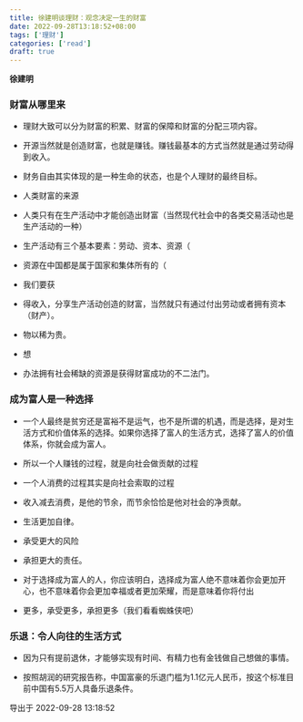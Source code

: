 ```yaml
---
title: 徐建明谈理财：观念决定一生的财富
date: 2022-09-28T13:18:52+08:00
tags: ['理财']
categories: ['read']
draft: true
---
```


**徐建明**


### 财富从哪里来

* 理财大致可以分为财富的积累、财富的保障和财富的分配三项内容。

* 开源当然就是创造财富，也就是赚钱。赚钱最基本的方式当然就是通过劳动得到收入。

* 财务自由其实体现的是一种生命的状态，也是个人理财的最终目标。

* 人类财富的来源

* 人类只有在生产活动中才能创造出财富（当然现代社会中的各类交易活动也是生产活动的一种）

* 生产活动有三个基本要素：劳动、资本、资源（

* 资源在中国都是属于国家和集体所有的（

* 我们要获

* 得收入，分享生产活动创造的财富，当然就只有通过付出劳动或者拥有资本（财产）。

* 物以稀为贵。


* 想

* 办法拥有社会稀缺的资源是获得财富成功的不二法门。



### 成为富人是一种选择

* 一个人最终是贫穷还是富裕不是运气，也不是所谓的机遇，而是选择，是对生活方式和价值体系的选择。如果你选择了富人的生活方式，选择了富人的价值体系，你就会成为富人。


* 所以一个人赚钱的过程，就是向社会做贡献的过程

* 一个人消费的过程其实是向社会索取的过程

* 收入减去消费，是他的节余，而节余恰恰是他对社会的净贡献。

* 生活更加自律。

* 承受更大的风险

* 承担更大的责任。

* 对于选择成为富人的人，你应该明白，选择成为富人绝不意味着你会更加开心，也不意味着你会更加幸福或者更加荣耀，而是意味着你将付出

* 更多，承受更多，承担更多（我们看看蜘蛛侠吧）


### 乐退：令人向往的生活方式

* 因为只有提前退休，才能够实现有时间、有精力也有金钱做自己想做的事情。


* 按照胡润的研究报告称，中国富豪的乐退门槛为1.1亿元人民币，按这个标准目前中国有5.5万人具备乐退条件。


导出于 2022-09-28 13:18:52


